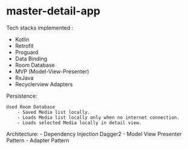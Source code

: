 # master-detail-app
Tech stacks implemented :
  - Kotlin
  - Retrofit
  - Proguard
  - Data Binding
  - Room Database
  - MVP (Model-View-Presenter)
  - RxJava
  - Recyclerview Adapters

  Persistence:

    Used Room Database
        - Saved Media list locally.
        - Loads Media list locally only when no internet connection.
        - Loads selected Media locally in detail view.

  Architecture:
    - Dependency Injection Dagger2
    - Model View Presenter Pattern
    - Adapter Pattern
